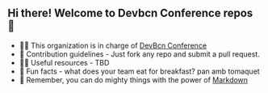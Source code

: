 ## Hi there! Welcome to Devbcn Conference repos 👋


* 🙋‍♀️ This organization is in charge of [DevBcn Conference](https://www.devbcn.com)
* 🌈 Contribution guidelines - Just fork any repo and submit a pull request.
* 👩‍💻 Useful resources - TBD
* 🍿 Fun facts - what does your team eat for breakfast? pan amb tomaquet
* 🧙 Remember, you can do mighty things with the power of [Markdown](https://docs.github.com/github/writing-on-github/getting-started-with-writing-and-formatting-on-github/basic-writing-and-formatting-syntax)


